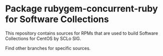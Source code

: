 # Package rubygem-concurrent-ruby for Software Collections

This repository contains sources for RPMs that are used
to build Software Collections for CentOS by SCLo SIG.

Find other branches for specific sources.
